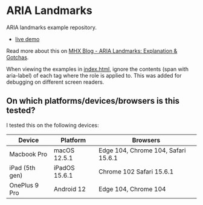 # ARIA Landmarks

ARIA landmarks example repository.

- [live demo](https://htmlpreview.github.io/?https://github.com/mhxbe/aria-landmarks/blob/main/index.html)

Read more about this on [MHX Blog - ARIA Landmarks: Explanation & Gotchas](http://mhx.be/blog/aria-landmarks).

When viewing the examples in [index.html](index.html), ignore the contents (span with aria-label) of each tag where the role is applied to.
This was added for debugging on different screen readers.

## On which platforms/devices/browsers is this tested?

I tested this on the following devices:

| Device         | Platform       | Browsers       |
| -------------- | -------------- | -------------- |
| Macbook Pro    | macOS 12.5.1   | Edge 104, Chrome 104, Safari 15.6.1 |
| iPad (5th gen) | iPadOS 15.6.1  | Chrome 102 Safari 15.6.1 |
| OnePlus 9 Pro  | Android 12     | Edge 104, Chrome 104 |